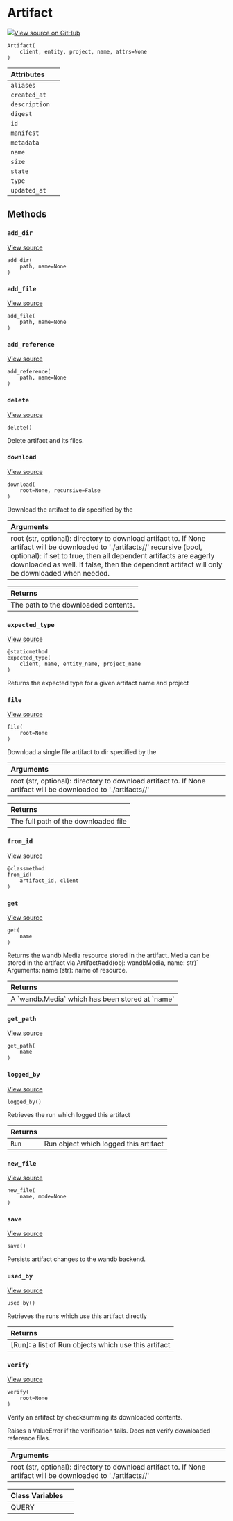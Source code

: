 # Artifact

[![](https://www.tensorflow.org/images/GitHub-Mark-32px.png)View source on GitHub](https://www.github.com/wandb/client/tree/master/wandb/apis/public.py#L2447-L3148)

```text
Artifact(
    client, entity, project, name, attrs=None
)
```

| Attributes |  |
| :--- | :--- |
|  `aliases` |  |
|  `created_at` |  |
|  `description` |  |
|  `digest` |  |
|  `id` |  |
|  `manifest` |  |
|  `metadata` |  |
|  `name` |  |
|  `size` |  |
|  `state` |  |
|  `type` |  |
|  `updated_at` |  |

## Methods

### `add_dir` <a id="add_dir"></a>

[View source](https://www.github.com/wandb/client/tree/master/wandb/apis/public.py#L2666-L2667)

```text
add_dir(
    path, name=None
)
```

### `add_file` <a id="add_file"></a>

[View source](https://www.github.com/wandb/client/tree/master/wandb/apis/public.py#L2663-L2664)

```text
add_file(
    path, name=None
)
```

### `add_reference` <a id="add_reference"></a>

[View source](https://www.github.com/wandb/client/tree/master/wandb/apis/public.py#L2669-L2670)

```text
add_reference(
    path, name=None
)
```

### `delete` <a id="delete"></a>

[View source](https://www.github.com/wandb/client/tree/master/wandb/apis/public.py#L2643-L2658)

```text
delete()
```

Delete artifact and its files.

### `download` <a id="download"></a>

[View source](https://www.github.com/wandb/client/tree/master/wandb/apis/public.py#L2799-L2841)

```text
download(
    root=None, recursive=False
)
```

Download the artifact to dir specified by the 

| Arguments |
| :--- |
|  root \(str, optional\): directory to download artifact to. If None artifact will be downloaded to './artifacts//' recursive \(bool, optional\): if set to true, then all dependent artifacts are eagerly downloaded as well. If false, then the dependent artifact will only be downloaded when needed. |

| Returns |
| :--- |
|  The path to the downloaded contents. |

### `expected_type` <a id="expected_type"></a>

[View source](https://www.github.com/wandb/client/tree/master/wandb/apis/public.py#L2601-L2641)

```text
@staticmethod
expected_type(
    client, name, entity_name, project_name
)
```

Returns the expected type for a given artifact name and project

### `file` <a id="file"></a>

[View source](https://www.github.com/wandb/client/tree/master/wandb/apis/public.py#L2843-L2864)

```text
file(
    root=None
)
```

Download a single file artifact to dir specified by the 

| Arguments |
| :--- |
|  root \(str, optional\): directory to download artifact to. If None artifact will be downloaded to './artifacts//' |

| Returns |
| :--- |
|  The full path of the downloaded file |

### `from_id` <a id="from_id"></a>

[View source](https://www.github.com/wandb/client/tree/master/wandb/apis/public.py#L2469-L2509)

```text
@classmethod
from_id(
    artifact_id, client
)
```

### `get` <a id="get"></a>

[View source](https://www.github.com/wandb/client/tree/master/wandb/apis/public.py#L2763-L2797)

```text
get(
    name
)
```

Returns the wandb.Media resource stored in the artifact. Media can be stored in the artifact via Artifact\#add\(obj: wandbMedia, name: str\)\` Arguments: name \(str\): name of resource.

| Returns |
| :--- |
|  A \`wandb.Media\` which has been stored at \`name\` |

### `get_path` <a id="get_path"></a>

[View source](https://www.github.com/wandb/client/tree/master/wandb/apis/public.py#L2692-L2761)

```text
get_path(
    name
)
```

### `logged_by` <a id="logged_by"></a>

[View source](https://www.github.com/wandb/client/tree/master/wandb/apis/public.py#L3115-L3148)

```text
logged_by()
```

Retrieves the run which logged this artifact

| Returns |  |
| :--- | :--- |
|  `Run` |  Run object which logged this artifact |

### `new_file` <a id="new_file"></a>

[View source](https://www.github.com/wandb/client/tree/master/wandb/apis/public.py#L2660-L2661)

```text
new_file(
    name, mode=None
)
```

### `save` <a id="save"></a>

[View source](https://www.github.com/wandb/client/tree/master/wandb/apis/public.py#L2877-L2915)

```text
save()
```

Persists artifact changes to the wandb backend.

### `used_by` <a id="used_by"></a>

[View source](https://www.github.com/wandb/client/tree/master/wandb/apis/public.py#L3071-L3113)

```text
used_by()
```

Retrieves the runs which use this artifact directly

| Returns |
| :--- |
|  \[Run\]: a list of Run objects which use this artifact |

### `verify` <a id="verify"></a>

[View source](https://www.github.com/wandb/client/tree/master/wandb/apis/public.py#L2917-L2942)

```text
verify(
    root=None
)
```

Verify an artifact by checksumming its downloaded contents.

Raises a ValueError if the verification fails. Does not verify downloaded reference files.

| Arguments |
| :--- |
|  root \(str, optional\): directory to download artifact to. If None artifact will be downloaded to './artifacts//' |

| Class Variables |  |
| :--- | :--- |
|  QUERY |  |

